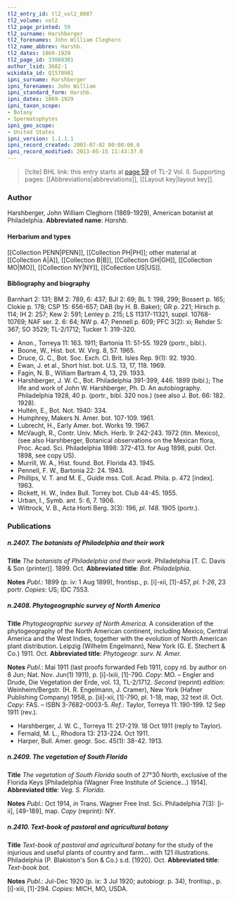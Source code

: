 ```yaml
---
tl2_entry_id: tl2_vol2_0087
tl2_volume: vol2
tl2_page_printed: 59
tl2_surname: Harshberger
tl2_forenames: John William Cleghorn
tl2_name_abbrev: Harshb.
tl2_dates: 1869-1929
tl2_page_id: 33068301
author_lsid: 3682-1
wikidata_id: Q1570981
ipni_surname: Harshberger
ipni_forenames: John William
ipni_standard_form: Harshb.
ipni_dates: 1869-1929
ipni_taxon_scope: 
- Botany
- Spermatophytes
ipni_geo_scope: 
- United States
ipni_version: 1.1.1.1
ipni_record_created: 2003-07-02 00:00:00.0
ipni_record_modified: 2013-05-15 11:43:37.0
---
```



> [!cite] BHL link: this entry starts at [page 59](https://www.biodiversitylibrary.org/page/33068301) of TL-2 Vol. II.
> Supporting pages: [[Abbreviations|abbreviations]], [[Layout key|layout key]].

### Author

Harshberger, John William Cleghorn (1869-1929), American botanist at Philadelphia. 
**Abbreviated name**: *Harshb.*

#### Herbarium and types

[[Collection PENN|PENN]], [[Collection PH|PH]]; other material at [[Collection A|A]], [[Collection B|B]], [[Collection GH|GH]], [[Collection MO|MO]], [[Collection NY|NY]], [[Collection US|US]].

#### Bibliography and biography

Barnhart 2: 131; BM 2: 789, 6: 437; BJI 2: 69; BL 1: 198, 299; Bossert p. 165; Clokie p. 178; CSP 15: 656-657; DAB (by H. B. Baker); GR p. 221; Hirsch p. 114; IH 2: 257; Kew 2: 591; Lenley p. 215; LS 11317-11321, suppl. 10768-10769; NAF ser. 2. 6: 64; NW p. 47; Pennell p. 609; PFC 3(2): xi; Rehder 5: 367; SO 3529; TL-2/1712; Tucker 1: 319-320.
- Anon., Torreya 11: 163. 1911; Bartonia 11: 51-55. 1929 (portr., bibl.).
- Boone, W., Hist. bot. W. Virg. 8, 57. 1965.
- Druce, G. C., Bot. Soc. Exch. Cl. Brit. Isles Rep. 9(1): 92. 1930.
- Ewan, J. et al., Short hist. bot. U.S. 13, 17, 118. 1969.
- Fagin, N. B., William Bartram 4, 13, 29. 1933.
- Harshberger, J. W. C., Bot. Philadelphia 391-399, 446. 1899 (bibl.); The life and work of John W. Harshberger, Ph. D. An autobiography. Philadelphia 1928, 40 p. (portr., bibl. 320 nos.) (see also J. Bot. 66: 182. 1928).
- Hultén, E., Bot. Not. 1940: 334.
- Humphrey, Makers N. Amer. bot. 107-109. 1961.
- Lubrecht, H., Early Amer. bot. Works 19. 1967.
- McVaugh, R., Contr. Univ. Mich. Herb. 9: 242-243. 1972 (itin. Mexico), (see also Harshberger, Botanical observations on the Mexican flora, Proc. Acad. Sci. Philadelphia 1898: 372-413. for Aug 1898, publ. Oct. 1898, see copy US).
- Murrill, W. A., Hist. found. Bot. Florida 43. 1945.
- Pennell, F. W., Bartonia 22: 24. 1943.
- Phillips, V. T. and M. E., Guide mss. Coll. Acad. Phila. p. 472 \[index\]. 1963.
- Rickett, H. W., Index Bull. Torrey bot. Club 44-45. 1955.
- Urban, I., Symb. ant. 5: 6, 7. 1906.
- Wittrock, V. B., Acta Horti Berg. 3(3): 196, *pl. 148.* 1905 (portr.).

### Publications

##### n.2407. The botanists of Philadelphia and their work

**Title**
*The botanists of Philadelphia and their work*. Philadelphia \[T. C. Davis & Son (printer)\]. 1899. Oct.
**Abbreviated title**: *Bot. Philadelphia*.

**Notes**
*Publ*.: 1899 (p. iv: 1 Aug 1899), frontisp., p. \[i\]-xii, \[1\]-457, *pl. 1-26*, 23 portr. *Copies*: US; IDC 7553.

##### n.2408. Phytogeographic survey of North America

**Title**
*Phytogeographic survey of North America*. A consideration of the phytogeography of the North American continent, including Mexico, Central America and the West Indies, together with the evolution of North American plant distribution. Leipzig (Wilhelm Engelmann), New York (G. E. Stechert & Co.) 1911. Oct.
**Abbreviated title**: *Phytogeogr. surv. N. Amer.*

**Notes**
*Publ*.: Mai 1911 (last proofs forwarded Feb 1911, copy rd. by author on 8 Jun; Nat. Nov. Jun(1) 1911), p. \[i\]-lxiii, \[1\]-790. *Copy*: MO. – Engler and Drude, Die Vegetation der Erde, vol. 13, TL-2/1712.
*Second* (reprint) *edition*: Weinheim/Bergstr. (H. R. Engelmann, J. Cramer), New York (Hafner Publishing Company) 1958, p. \[iii\]-xii, \[1\]-790, pl. 1-18, map, 32 text ill. Oct.
*Copy*: FAS. – ISBN 3-7682-0003-5.
*Ref*.: Taylor, Torreya 11: 190-199. 12 Sep 1911 (rev.).
- Harshberger, J. W. C., Torreya 11: 217-219. 18 Oct 1911 (reply to Taylor).
- Fernald, M. L., Rhodora 13: 213-224. Oct 1911.
- Harper, Bull. Amer. geogr. Soc. 45(1): 38-42. 1913.

##### n.2409. The vegetation of South Florida

**Title**
*The vegetation of South Florida* south of 27°30́ North, exclusive of the Florida Keys \[Philadelphia (Wagner Free Institute of Science...) 1914\].
**Abbreviated title**: *Veg. S. Florida*.

**Notes**
*Publ*.: Oct 1914, *in* Trans. Wagner Free Inst. Sci. Philadelphia 7(3): \[i-ii\], \[49-189\], map.
*Copy* (reprint): NY.

##### n.2410. Text-book of pastoral and agricultural botany

**Title**
*Text-book of pastoral and agricultural botany* for the study of the injurious and useful plants of country and farm... with 121 illustrations. Philadelphia (P. Blakiston's Son & Co.) s.d. \[1920\]. Oct.
**Abbreviated title**: *Text-book bot.*

**Notes**
*Publ*.: Jul-Dec 1920 (p. ix: 3 Jul 1920; autobiogr. p. 34), frontisp., p. \[i\]-xiii, \[1\]-294. *Copies*: MICH, MO, USDA.

